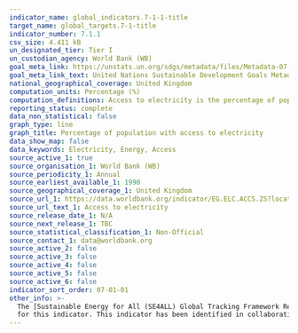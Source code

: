 ```yaml
---
indicator_name: global_indicators.7-1-1-title
target_name: global_targets.7-1-title
indicator_number: 7.1.1
csv_size: 4.411 kB
un_designated_tier: Tier I
un_custodian_agency: World Bank (WB)
goal_meta_link: https://unstats.un.org/sdgs/metadata/files/Metadata-07-01-01.pdf
goal_meta_link_text: United Nations Sustainable Development Goals Metadata (PDF 212 KB)
national_geographical_coverage: United Kingdom
computation_units: Percentage (%)
computation_definitions: Access to electricity is the percentage of population with access to electricity. Electrification data are collected from industry, national surveys and international sources.
reporting_status: complete
data_non_statistical: false
graph_type: line
graph_title: Percentage of population with access to electricity
data_show_map: false
data_keywords: Electricity, Energy, Access
source_active_1: true
source_organisation_1: World Bank (WB)
source_periodicity_1: Annual
source_earliest_available_1: 1990
source_geographical_coverage_1: United Kingdom
source_url_1: https://data.worldbank.org/indicator/EG.ELC.ACCS.ZS?locations=GB
source_url_text_1: Access to electricity 
source_release_date_1: N/A
source_next_release_1: TBC
source_statistical_classification_1: Non-Official
source_contact_1: data@worldbank.org
source_active_2: false
source_active_3: false
source_active_4: false
source_active_5: false
source_active_6: false
indicator_sort_order: 07-01-01
other_info: >-
  The [Sustainable Energy for All (SE4ALL) Global Tracking Framework Report (2013)](https://www.worldbank.org/en/topic/energy/publication/Global-Tracking-Framework-Report) provides more details on the suggested methodology for tracking access to energy. Data follows the UN specification
  for this indicator. This indicator has been identified in collaboration with topic experts.
---
```

